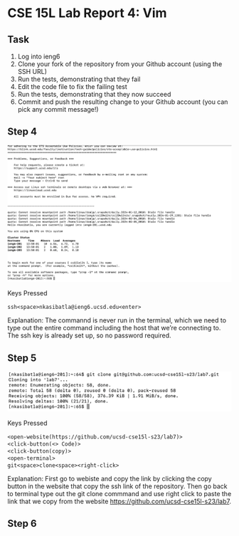 # CSE 15L Lab Report 4: Vim

## Task
1. Log into ieng6
2. Clone your fork of the repository from your Github account (using the SSH URL)
3. Run the tests, demonstrating that they fail
4. Edit the code file to fix the failing test
5. Run the tests, demonstrating that they now succeed
6. Commit and push the resulting change to your Github account (you can pick any commit message!)

## Step 4
![Image](lab71.png)

Keys Pressed
```
ssh<space>nkasibatla@ieng6.ucsd.edu<enter>
```
Explanation:
The commannd is never run in the terminal, which we need to type out the entire command including the host that we’re connecting to. The ssh key is already set up, so no password required.

## Step 5
![Image](lab72.png)

Keys Pressed 
```
<open-website(https://github.com/ucsd-cse15l-s23/lab7)>
<click-button(<> Code)>
<click-button(copy)>
<open-terminal>
git<space>clone<space><right-click>
```
Explanation:
First go to webiste and copy the link by clicking the copy button in the website that copy the ssh link of the repository. Then go back to terminal type out the git clone commmand and use right click to paste the link that we copy from the website https://github.com/ucsd-cse15l-s23/lab7.

## Step 6






